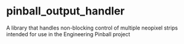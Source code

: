 # pinball_output_handler
A library that handles non-blocking control of multiple neopixel strips intended for use in the Engineering Pinball project
